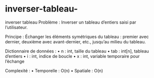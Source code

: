 # inverser-tableau-
inverser tableau 
Problème :
Inverser un tableau d’entiers saisi par l’utilisateur.

Principe :
Échanger les éléments symétriques du tableau : premier avec dernier, deuxième avec avant-dernier, etc., jusqu’au milieu du tableau.

Dictionnaire de données :
• n : int, taille du tableau
• tab : int[n], tableau d’entiers
• i : int, indice de boucle
• x : int, variable temporaire pour l’échange

Complexité :
• Temporelle : O(n)
• Spatiale : O(n)


